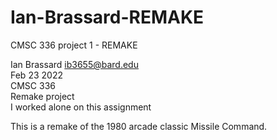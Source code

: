 # Ian-Brassard-REMAKE
CMSC 336 project 1 - REMAKE

Ian Brassard <ib3655@bard.edu>  
Feb 23 2022  
CMSC 336  
Remake project  
I worked alone on this assignment  

This is a remake of the 1980 arcade classic Missile Command.
